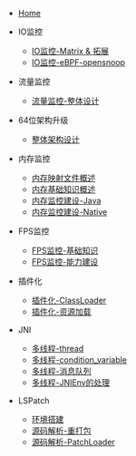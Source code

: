 * [Home](/)

* IO监控
  * [IO监控-Matrix & 拓展](/IO/io-monitor/io-monitor.md)
  * [IO监控-eBPF-opensnoop](/IO/ebpf/opensnoop.md)

* 流量监控
  * [流量监控-整体设计](/Traffic/design/流量监控-整体设计.md)

* 64位架构升级
  * [整体架构设计](Arm64/adapter/Arm64位适配方案.md)

* 内存监控 
  * [内存映射文件概述](Memory/memory-mapping-file/内存映射文件概述.md)  
  * [内存基础知识概述](Memory/memory-basic-knowledge/内存基础知识概述.md)
  * [内存监控建设-Java](Memory/memory-monitor-java/内存监控建设-Java.md)
  * [内存监控建设-Native](Memory/memory-monitor-native/内存监控建设-Native.md)

* FPS监控
  * [FPS监控-基础知识](/Fluency/FPS监控-基础知识.md)
  * [FPS监控-能力建设](/Fluency/FPS监控-能力建设.md)

* 插件化
  * [插件化-ClassLoader](Plugin/ClassLoader.md)
  * [插件化-资源加载](Plugin/Resource.md)

* JNI
  * [多线程-thread](/JNI/thread/thread.md)
  * [多线程-condition_variable](/JNI/condition_variable/cv.md)
  * [多线程-消息队列](/JNI/concurrent_queue/concurrent_queue.md)
  * [多线程-JNIEnv的处理](/JNI/JniEnv/jnienv.md)

* LSPatch
  * [环境搭建](LSPatch/env/lsp-env.md)
  * [源码解析-重打包](LSPatch/repackage/repackage.md)
  * [源码解析-PatchLoader]()
